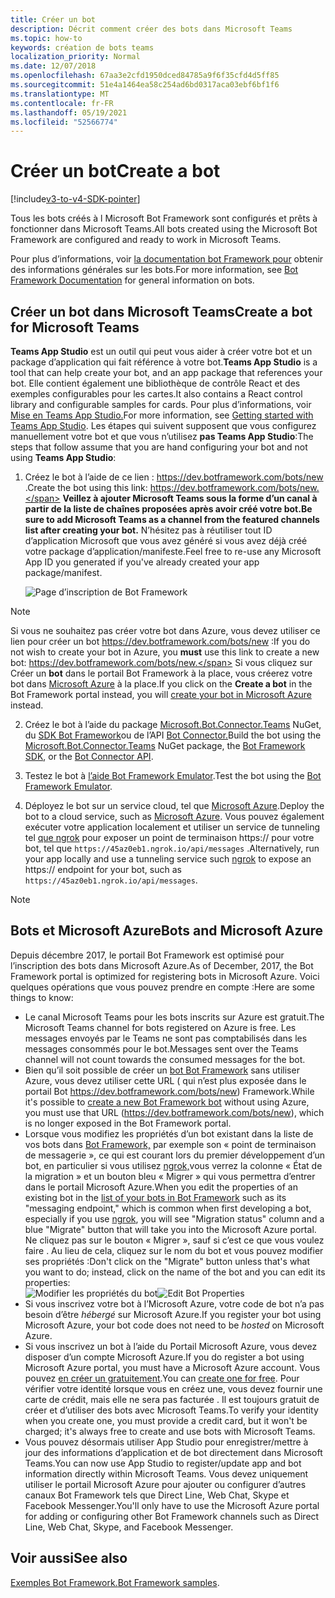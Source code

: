 ```yaml
---
title: Créer un bot
description: Décrit comment créer des bots dans Microsoft Teams
ms.topic: how-to
keywords: création de bots teams
localization_priority: Normal
ms.date: 12/07/2018
ms.openlocfilehash: 67aa3e2cfd1950dced84785a9f6f35cfd4d5ff85
ms.sourcegitcommit: 51e4a1464ea58c254ad6bd0317aca03ebf6bf1f6
ms.translationtype: MT
ms.contentlocale: fr-FR
ms.lasthandoff: 05/19/2021
ms.locfileid: "52566774"
---
```

# <a name="create-a-bot"></a><span data-ttu-id="ec13a-104">Créer un bot</span><span class="sxs-lookup"><span data-stu-id="ec13a-104">Create a bot</span></span>

[!include[v3-to-v4-SDK-pointer](~/includes/v3-to-v4-pointer-bots.md)]

<span data-ttu-id="ec13a-105">Tous les bots créés à l Microsoft Bot Framework sont configurés et prêts à fonctionner dans Microsoft Teams.</span><span class="sxs-lookup"><span data-stu-id="ec13a-105">All bots created using the Microsoft Bot Framework are configured and ready to work in Microsoft Teams.</span></span>

<span data-ttu-id="ec13a-106">Pour plus d’informations, voir [la documentation bot Framework pour](/azure/bot-service/?view=azure-bot-service-3.0&preserve-view=true) obtenir des informations générales sur les bots.</span><span class="sxs-lookup"><span data-stu-id="ec13a-106">For more information, see [Bot Framework Documentation](/azure/bot-service/?view=azure-bot-service-3.0&preserve-view=true) for general information on bots.</span></span>

## <a name="create-a-bot-for-microsoft-teams"></a><span data-ttu-id="ec13a-107">Créer un bot dans Microsoft Teams</span><span class="sxs-lookup"><span data-stu-id="ec13a-107">Create a bot for Microsoft Teams</span></span>

<span data-ttu-id="ec13a-108">**Teams App Studio** est un outil qui peut vous aider à créer votre bot et un package d’application qui fait référence à votre bot.</span><span class="sxs-lookup"><span data-stu-id="ec13a-108">**Teams App Studio** is a tool that can help create your bot, and an app package that references your bot.</span></span> <span data-ttu-id="ec13a-109">Elle contient également une bibliothèque de contrôle React et des exemples configurables pour les cartes.</span><span class="sxs-lookup"><span data-stu-id="ec13a-109">It also contains a React control library and configurable samples for cards.</span></span> <span data-ttu-id="ec13a-110">Pour plus d’informations, voir [Mise en Teams App Studio.](~/concepts/build-and-test/app-studio-overview.md)</span><span class="sxs-lookup"><span data-stu-id="ec13a-110">For more information, see [Getting started with Teams App Studio](~/concepts/build-and-test/app-studio-overview.md).</span></span> <span data-ttu-id="ec13a-111">Les étapes qui suivent supposent que vous configurez manuellement votre bot et que vous n’utilisez **pas Teams App Studio**:</span><span class="sxs-lookup"><span data-stu-id="ec13a-111">The steps that follow assume that you are hand configuring your bot and not using **Teams App Studio**:</span></span>

1. <span data-ttu-id="ec13a-112">Créez le bot à l’aide de ce lien : https://dev.botframework.com/bots/new .</span><span class="sxs-lookup"><span data-stu-id="ec13a-112">Create the bot using this link: https://dev.botframework.com/bots/new.</span></span> <span data-ttu-id="ec13a-113">**Veillez à ajouter Microsoft Teams sous la forme d’un canal à partir de la liste de chaînes proposées après avoir créé votre bot.**</span><span class="sxs-lookup"><span data-stu-id="ec13a-113">**Be sure to add Microsoft Teams as a channel from the featured channels list after creating your bot.**</span></span> <span data-ttu-id="ec13a-114">N’hésitez pas à réutiliser tout ID d’application Microsoft que vous avez généré si vous avez déjà créé votre package d’application/manifeste.</span><span class="sxs-lookup"><span data-stu-id="ec13a-114">Feel free to re-use any Microsoft App ID you generated if you've already created your app package/manifest.</span></span>

   ![Page d’inscription de Bot Framework](~/assets/images/bots/bfregister.png)

> [!NOTE]
> <span data-ttu-id="ec13a-116">Si vous ne souhaitez pas créer  votre bot dans Azure, vous devez utiliser ce lien pour créer un bot https://dev.botframework.com/bots/new :</span><span class="sxs-lookup"><span data-stu-id="ec13a-116">If you do not wish to create your bot in Azure, you **must** use this link to create a new bot: https://dev.botframework.com/bots/new.</span></span> <span data-ttu-id="ec13a-117">Si vous cliquez sur Créer un **bot** dans le portail Bot Framework à la place, vous créerez votre bot dans [Microsoft Azure](#bots-and-microsoft-azure) à la place.</span><span class="sxs-lookup"><span data-stu-id="ec13a-117">If you click on the **Create a bot** in the Bot Framework portal instead, you will [create your bot in Microsoft Azure](#bots-and-microsoft-azure) instead.</span></span>

2. <span data-ttu-id="ec13a-118">Créez le bot à l’aide du package [Microsoft.Bot.Connector.Teams](https://www.nuget.org/packages/Microsoft.Bot.Connector.Teams) NuGet, du [SDK Bot Framework](https://github.com/microsoft/botframework-sdk)ou de l’API [Bot Connector.](/bot-framework/rest-api/bot-framework-rest-connector-api-reference)</span><span class="sxs-lookup"><span data-stu-id="ec13a-118">Build the bot using the [Microsoft.Bot.Connector.Teams](https://www.nuget.org/packages/Microsoft.Bot.Connector.Teams) NuGet package, the  [Bot Framework SDK](https://github.com/microsoft/botframework-sdk), or the [Bot Connector API](/bot-framework/rest-api/bot-framework-rest-connector-api-reference).</span></span>

3. <span data-ttu-id="ec13a-119">Testez le bot à [l’aide Bot Framework Emulator](/bot-framework/debug-bots-emulator).</span><span class="sxs-lookup"><span data-stu-id="ec13a-119">Test the bot using the [Bot Framework Emulator](/bot-framework/debug-bots-emulator).</span></span>

4. <span data-ttu-id="ec13a-120">Déployez le bot sur un service cloud, tel que [Microsoft Azure](https://azure.microsoft.com/).</span><span class="sxs-lookup"><span data-stu-id="ec13a-120">Deploy the bot to a cloud service, such as [Microsoft Azure](https://azure.microsoft.com/).</span></span> <span data-ttu-id="ec13a-121">Vous pouvez également exécuter votre application localement et utiliser un service de tunneling tel [que ngrok](https://ngrok.com) pour exposer un point de terminaison https:// pour votre bot, tel que `https://45az0eb1.ngrok.io/api/messages` .</span><span class="sxs-lookup"><span data-stu-id="ec13a-121">Alternatively, run your app locally and use a tunneling service such [ngrok](https://ngrok.com) to expose an https:// endpoint for your bot, such as `https://45az0eb1.ngrok.io/api/messages`.</span></span>

> [!NOTE]
> ## <a name="bots-and-microsoft-azure"></a><span data-ttu-id="ec13a-122">Bots et Microsoft Azure</span><span class="sxs-lookup"><span data-stu-id="ec13a-122">Bots and Microsoft Azure</span></span>
> <span data-ttu-id="ec13a-123">Depuis décembre 2017, le portail Bot Framework est optimisé pour l’inscription des bots dans Microsoft Azure.</span><span class="sxs-lookup"><span data-stu-id="ec13a-123">As of December, 2017, the Bot Framework portal is optimized for registering bots in Microsoft Azure.</span></span> <span data-ttu-id="ec13a-124">Voici quelques opérations que vous pouvez prendre en compte :</span><span class="sxs-lookup"><span data-stu-id="ec13a-124">Here are some things to know:</span></span>
>
> * <span data-ttu-id="ec13a-125">Le canal Microsoft Teams pour les bots inscrits sur Azure est gratuit.</span><span class="sxs-lookup"><span data-stu-id="ec13a-125">The Microsoft Teams channel for bots registered on Azure is free.</span></span> <span data-ttu-id="ec13a-126">Les messages envoyés par le Teams ne sont pas comptabilisés dans les messages consommés pour le bot.</span><span class="sxs-lookup"><span data-stu-id="ec13a-126">Messages sent over the Teams channel will not count towards the consumed messages for the bot.</span></span>
> * <span data-ttu-id="ec13a-127">Bien qu’il soit possible de créer un [bot Bot Framework](https://dev.botframework.com/bots/new) sans utiliser Azure, vous devez utiliser cette URL ( qui n’est plus exposée dans le portail Bot https://dev.botframework.com/bots/new) Framework.</span><span class="sxs-lookup"><span data-stu-id="ec13a-127">While it's possible to [create a new Bot Framework bot](https://dev.botframework.com/bots/new) without using Azure, you must use that URL (https://dev.botframework.com/bots/new), which is no longer exposed in the Bot Framework portal.</span></span>
> * <span data-ttu-id="ec13a-128">Lorsque vous modifiez les propriétés d’un bot existant dans la liste de vos bots dans [Bot Framework,](https://dev.botframework.com/bots) par exemple son « point de terminaison de messagerie », ce qui est courant lors du premier développement d’un bot, en particulier si vous utilisez [ngrok,](https://ngrok.com)vous verrez la colonne « État de la migration » et un bouton bleu « Migrer » qui vous permettra d’entrer dans le portail Microsoft Azure.</span><span class="sxs-lookup"><span data-stu-id="ec13a-128">When you edit the properties of an existing bot in the [list of your bots in Bot Framework](https://dev.botframework.com/bots) such as its "messaging endpoint," which is common when first developing a bot, especially if you use [ngrok](https://ngrok.com), you will see "Migration status" column and a blue "Migrate" button that will take you into the Microsoft Azure portal.</span></span> <span data-ttu-id="ec13a-129">Ne cliquez pas sur le bouton « Migrer », sauf si c’est ce que vous voulez faire . Au lieu de cela, cliquez sur le nom du bot et vous pouvez modifier ses propriétés :</span><span class="sxs-lookup"><span data-stu-id="ec13a-129">Don't click on the "Migrate" button unless that's what you want to do; instead, click on the name of the bot and you can edit its properties:</span></span></br>
   <span data-ttu-id="ec13a-130">![Modifier les propriétés du bot](~/assets/images/bots/bf-migrate-bot-to-azure.png)</span><span class="sxs-lookup"><span data-stu-id="ec13a-130">![Edit Bot Properties](~/assets/images/bots/bf-migrate-bot-to-azure.png)</span></span>
> * <span data-ttu-id="ec13a-131">Si vous inscrivez votre bot à l’Microsoft Azure, votre code de bot n’a pas besoin d’être *hébergé* sur Microsoft Azure.</span><span class="sxs-lookup"><span data-stu-id="ec13a-131">If you register your bot using Microsoft Azure, your bot code does not need to be *hosted* on Microsoft Azure.</span></span>
> * <span data-ttu-id="ec13a-132">Si vous inscrivez un bot à l’aide du Portail Microsoft Azure, vous devez disposer d’un compte Microsoft Azure.</span><span class="sxs-lookup"><span data-stu-id="ec13a-132">If you do register a bot using Microsoft Azure portal, you must have a Microsoft Azure account.</span></span> <span data-ttu-id="ec13a-133">Vous pouvez [en créer un gratuitement](https://azure.microsoft.com/free/).</span><span class="sxs-lookup"><span data-stu-id="ec13a-133">You can [create one for free](https://azure.microsoft.com/free/).</span></span> <span data-ttu-id="ec13a-134">Pour vérifier votre identité lorsque vous en créez une, vous devez fournir une carte de crédit, mais elle ne sera pas facturée . Il est toujours gratuit de créer et d’utiliser des bots avec Microsoft Teams.</span><span class="sxs-lookup"><span data-stu-id="ec13a-134">To verify your identity when you create one, you must provide a credit card, but it won't be charged; it's always free to create and use bots with Microsoft Teams.</span></span>
> * <span data-ttu-id="ec13a-135">Vous pouvez désormais utiliser App Studio pour enregistrer/mettre à jour des informations d’application et de bot directement dans Microsoft Teams.</span><span class="sxs-lookup"><span data-stu-id="ec13a-135">You can now use App Studio to register/update app and bot information directly within Microsoft Teams.</span></span> <span data-ttu-id="ec13a-136">Vous devez uniquement utiliser le portail Microsoft Azure pour ajouter ou configurer d’autres canaux Bot Framework tels que Direct Line, Web Chat, Skype et Facebook Messenger.</span><span class="sxs-lookup"><span data-stu-id="ec13a-136">You'll only have to use the Microsoft Azure portal for adding or configuring other Bot Framework channels such as Direct Line, Web Chat, Skype, and Facebook Messenger.</span></span>

## <a name="see-also"></a><span data-ttu-id="ec13a-137">Voir aussi</span><span class="sxs-lookup"><span data-stu-id="ec13a-137">See also</span></span>

<span data-ttu-id="ec13a-138">[Exemples Bot Framework.](https://github.com/Microsoft/BotBuilder-Samples/blob/master/README.md)</span><span class="sxs-lookup"><span data-stu-id="ec13a-138">[Bot Framework samples](https://github.com/Microsoft/BotBuilder-Samples/blob/master/README.md).</span></span>